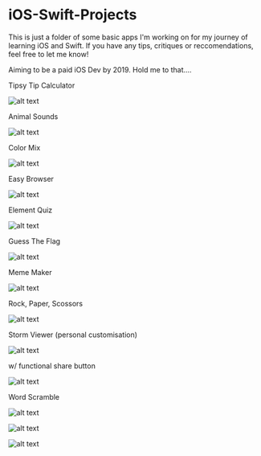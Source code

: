 # iOS-Swift-Projects

This is just a folder of some basic apps I'm working on for my journey of learning iOS and Swift. If you have any tips, critiques or reccomendations, feel free to let me know!

Aiming to be a paid iOS Dev by 2019. Hold me to that....





Tipsy Tip Calculator

![alt text](https://github.com/owenhenley/iOS-Swift-Projects/raw/master/TipsyCalcApp/2018-06-21_02-00-21.gif)

Animal Sounds

![alt text](https://github.com/owenhenley/iOS-Swift-Projects/raw/master/AnimalSounds/2018-05-23_16-30-05.gif)

Color Mix

![alt text](https://github.com/owenhenley/iOS-Swift-Projects/raw/master/ColorMix/2018-05-21_20-52-11.gif)

Easy Browser

![alt text](https://github.com/owenhenley/iOS-Swift-Projects/raw/master/EasyBrowser/2018-06-06_17-59-28.gif)

Element Quiz

![alt text](https://github.com/owenhenley/iOS-Swift-Projects/raw/master/ElementQuiz/2018-05-23_16-34-34.gif)

Guess The Flag

![alt text](https://github.com/owenhenley/iOS-Swift-Projects/raw/master/GuessTheFlag/2018-06-01_18-13-41.gif)

Meme Maker

![alt text](https://github.com/owenhenley/iOS-Swift-Projects/raw/master/MemeMaker/MemeMaker.gif)

Rock, Paper, Scossors

![alt text](https://github.com/owenhenley/iOS-Swift-Projects/raw/master/RockPaperScissors/2018-05-25_19-26-13.gif)

Storm Viewer (personal customisation)

![alt text](https://github.com/owenhenley/iOS-Swift-Projects/raw/master/StormViewer/AppDemo.gif)

w/ functional share button

![alt text](https://github.com/owenhenley/iOS-Swift-Projects/raw/master/StormViewer/ShareDemo.gif)

Word Scramble

![alt text](https://github.com/owenhenley/iOS-Swift-Projects/raw/master/WordScramble/2018-06-17_19-15-03.gif)

![alt text]()

![alt text]()
